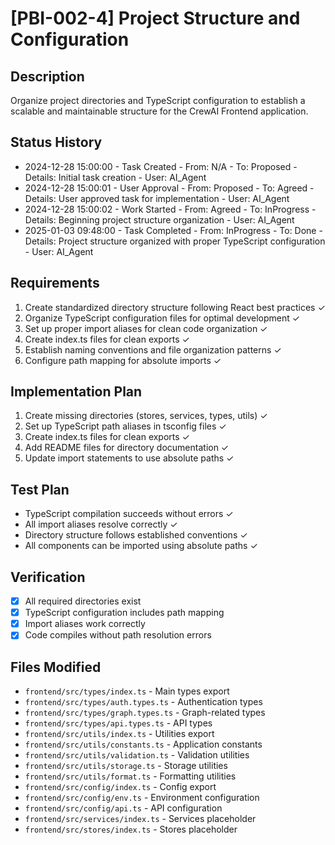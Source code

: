 # [PBI-002-4] Project Structure and Configuration

## Description
Organize project directories and TypeScript configuration to establish a scalable and maintainable structure for the CrewAI Frontend application.

## Status History
- 2024-12-28 15:00:00 - Task Created - From: N/A - To: Proposed - Details: Initial task creation - User: AI_Agent
- 2024-12-28 15:00:01 - User Approval - From: Proposed - To: Agreed - Details: User approved task for implementation - User: AI_Agent
- 2024-12-28 15:00:02 - Work Started - From: Agreed - To: InProgress - Details: Beginning project structure organization - User: AI_Agent
- 2025-01-03 09:48:00 - Task Completed - From: InProgress - To: Done - Details: Project structure organized with proper TypeScript configuration - User: AI_Agent

## Requirements
1. Create standardized directory structure following React best practices ✓
2. Organize TypeScript configuration files for optimal development ✓
3. Set up proper import aliases for clean code organization ✓
4. Create index.ts files for clean exports ✓
5. Establish naming conventions and file organization patterns ✓
6. Configure path mapping for absolute imports ✓

## Implementation Plan
1. Create missing directories (stores, services, types, utils) ✓
2. Set up TypeScript path aliases in tsconfig files ✓
3. Create index.ts files for clean exports ✓
4. Add README files for directory documentation ✓
5. Update import statements to use absolute paths ✓

## Test Plan
- TypeScript compilation succeeds without errors ✓
- All import aliases resolve correctly ✓
- Directory structure follows established conventions ✓
- All components can be imported using absolute paths ✓

## Verification
- [x] All required directories exist
- [x] TypeScript configuration includes path mapping
- [x] Import aliases work correctly
- [x] Code compiles without path resolution errors

## Files Modified
- `frontend/src/types/index.ts` - Main types export
- `frontend/src/types/auth.types.ts` - Authentication types
- `frontend/src/types/graph.types.ts` - Graph-related types
- `frontend/src/types/api.types.ts` - API types
- `frontend/src/utils/index.ts` - Utilities export
- `frontend/src/utils/constants.ts` - Application constants
- `frontend/src/utils/validation.ts` - Validation utilities
- `frontend/src/utils/storage.ts` - Storage utilities
- `frontend/src/utils/format.ts` - Formatting utilities
- `frontend/src/config/index.ts` - Config export
- `frontend/src/config/env.ts` - Environment configuration
- `frontend/src/config/api.ts` - API configuration
- `frontend/src/services/index.ts` - Services placeholder
- `frontend/src/stores/index.ts` - Stores placeholder 
